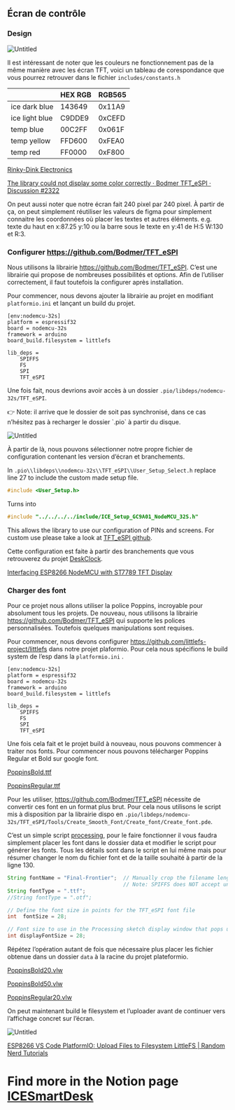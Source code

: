## Écran de contrôle

### Design

![Untitled](https://www.notion.so/image/https%3A%2F%2Fprod-files-secure.s3.us-west-2.amazonaws.com%2F9d871417-2fcd-46e1-b211-64eebd6f288f%2F89781444-d92a-4d79-87c2-ed388b8c4a0c%2FUntitled.png?table=block&id=4afeda0c-53f0-4784-8494-4ebc76c092d1&spaceId=9d871417-2fcd-46e1-b211-64eebd6f288f&width=2000&userId=90264d4b-b513-41ed-b099-40d3e25b3110&cache=v2)

Il est intéressant de noter que les couleurs ne fonctionnement pas de la même manière avec les écran TFT, voici un tableau de corespondance que vous pourrez retrouver dans le fichier `includes/constants.h`

|  | HEX RGB | RGB565 |
| --- | --- | --- |
| ice dark blue | 143649 | 0x11A9 |
| ice light blue | C9DDE9 | 0xCEFD |
| temp blue | 00C2FF | 0x061F |
| temp yellow | FFD600 | 0xFEA0 |
| temp red | FF0000 | 0xF800 |

[Rinky-Dink Electronics](http://www.rinkydinkelectronics.com/calc_rgb565.php)

[The library could not display some color correctly · Bodmer TFT_eSPI · Discussion #2322](https://github.com/Bodmer/TFT_eSPI/discussions/2322)

On peut aussi noter que notre écran fait 240 pixel par 240 pixel. À partir de ça, on peut simplement réutiliser les valeurs de figma pour simplement connaitre les coordonnées où placer les textes et autres éléments. e.g. texte du haut en x:87.25 y:10 ou la barre sous le texte en y:41 de H:5 W:130 et R:3.

### Configurer https://github.com/Bodmer/TFT_eSPI

Nous utilisons la librairie https://github.com/Bodmer/TFT_eSPI. C’est une librairie qui propose de nombreuses possibilités et options. Afin de l’utiliser correctement, il faut toutefois la configurer après installation.

Pour commencer, nous devons ajouter la librairie au projet en modifiant `platformio.ini` et lançant un build du projet.

```
[env:nodemcu-32s]
platform = espressif32
board = nodemcu-32s
framework = arduino
board_build.filesystem = littlefs

lib_deps =
    SPIFFS
    FS
    SPI
    TFT_eSPI
```

Une fois fait, nous devrions avoir accès à un dossier `.pio/libdeps/nodemcu-32s/TFT_eSPI`.

<aside>
👉 Note: il arrive que le dossier de soit pas synchronisé, dans ce cas n’hésitez pas à recharger le dossier `.pio` à partir du disque.

![Untitled](https://www.notion.so/image/https%3A%2F%2Fprod-files-secure.s3.us-west-2.amazonaws.com%2F9d871417-2fcd-46e1-b211-64eebd6f288f%2F84392357-53f4-4279-b47a-29e49e51a39a%2FUntitled.png?table=block&id=1f395dbb-0973-47ba-99cf-0c23ddc1d6f6&spaceId=9d871417-2fcd-46e1-b211-64eebd6f288f&width=2000&userId=90264d4b-b513-41ed-b099-40d3e25b3110&cache=v2)

</aside>

À partir de là, nous pouvons sélectionner notre propre fichier de configuration contenant les version d’écran et branchements.

In `.pio\\libdeps\\nodemcu-32s\\TFT_eSPI\\User_Setup_Select.h` replace line 27 to include the custom made setup file.

```cpp
#include <User_Setup.h>

```

Turns into

```cpp
#include "../../../../include/ICE_Setup_GC9A01_NodeMCU_32S.h"
```

This allows the library to use our configuration of PINs and screens. For custom use please take a look at [TFT_eSPI github](https://github.com/Bodmer/TFT_eSPI).

Cette configuration est faite à partir des branchements que vous retrouverez du projet [DeskClock](https://www.notion.so/DeskClock-043bb707f59040c6bb3c084b1daeaa4a?pvs=21).

[Interfacing ESP8266 NodeMCU with ST7789 TFT Display](https://simple-circuit.com/esp8266-nodemcu-st7789-tft-ips-display/)

### Charger des font

Pour ce projet nous allons utiliser la police Poppins, incroyable pour absolument tous les projets. De nouveau, nous utilisons la librairie https://github.com/Bodmer/TFT_eSPI qui supporte les polices personnalisées. Toutefois quelques manipulations sont requises.

Pour commencer, nous devons configurer https://github.com/littlefs-project/littlefs dans notre projet plaformio. Pour cela nous spécifions le build system de l’esp dans la `platformio.ini` .

```
[env:nodemcu-32s]
platform = espressif32
board = nodemcu-32s
framework = arduino
board_build.filesystem = littlefs

lib_deps =
    SPIFFS
    FS
    SPI
    TFT_eSPI
```

Une fois cela fait et le projet build à nouveau, nous pouvons commencer à traiter nos fonts. Pour commencer nous pouvons télécharger Poppins Regular et Bold sur google font.

[PoppinsBold.ttf](https://prod-files-secure.s3.us-west-2.amazonaws.com/9d871417-2fcd-46e1-b211-64eebd6f288f/d65944fb-5b9d-458d-a38b-4a31640a7130/PoppinsBold.ttf)

[PoppinsRegular.ttf](https://prod-files-secure.s3.us-west-2.amazonaws.com/9d871417-2fcd-46e1-b211-64eebd6f288f/182fde29-3b01-4f9a-b5ed-1abb9cdff62a/PoppinsRegular.ttf)

Pour les utiliser, https://github.com/Bodmer/TFT_eSPI nécessite de convertir ces font en un format plus brut. Pour cela nous utilisons le script mis à disposition par la librairie dispo en `.pio/libdeps/nodemcu-32s/TFT_eSPI/Tools/Create_Smooth_Font/Create_font/Create_font.pde`.

C’est un simple script [processing](https://processing.org/), pour le faire fonctionner il vous faudra simplement placer les font dans le dossier data et modifier le script pour générer les fonts. Tous les détails sont dans le script en lui même mais pour résumer changer le nom du fichier font et de la taille souhaité à partir de la ligne 130.

```java
String fontName = "Final-Frontier";  // Manually crop the filename length later after creation if needed
                                     // Note: SPIFFS does NOT accept underscore in a filename!
String fontType = ".ttf";
//String fontType = ".otf";

// Define the font size in points for the TFT_eSPI font file
int  fontSize = 28;

// Font size to use in the Processing sketch display window that pops up (can be different to above)
int displayFontSize = 28;
```

Répétez l’opération autant de fois que nécessaire plus placer les fichier obtenue dans un dossier `data` à la racine du projet plateformio.

[PoppinsBold20.vlw](https://prod-files-secure.s3.us-west-2.amazonaws.com/9d871417-2fcd-46e1-b211-64eebd6f288f/10d6ab52-167f-46ca-8769-ea300d7c34ed/PoppinsBold20.vlw)

[PoppinsBold50.vlw](https://prod-files-secure.s3.us-west-2.amazonaws.com/9d871417-2fcd-46e1-b211-64eebd6f288f/1e893c88-00aa-4195-9ac4-c3209e9c9934/PoppinsBold50.vlw)

[PoppinsRegular20.vlw](https://prod-files-secure.s3.us-west-2.amazonaws.com/9d871417-2fcd-46e1-b211-64eebd6f288f/a327a204-b3ec-4a79-b030-539b73ca7876/PoppinsRegular20.vlw)

On peut maintenant build le filesystem et l’uploader avant de continuer vers l’affichage concret sur l’écran.

![Untitled](https://prod-files-secure.s3.us-west-2.amazonaws.com/9d871417-2fcd-46e1-b211-64eebd6f288f/aa56ec3d-0671-48ca-b522-9f7433ec3754/Untitled.png)

[ESP8266 VS Code PlatformIO: Upload Files to Filesystem LittleFS | Random Nerd Tutorials](https://randomnerdtutorials.com/esp8266-nodemcu-vs-code-platformio-littlefs/)

# Find more in the Notion page [ICESmartDesk](https://www.notion.so/ice-efrei/ICE-Smart-Desk-2e7f50113be043d7afbce4b6cf5c90bd?pvs=4)